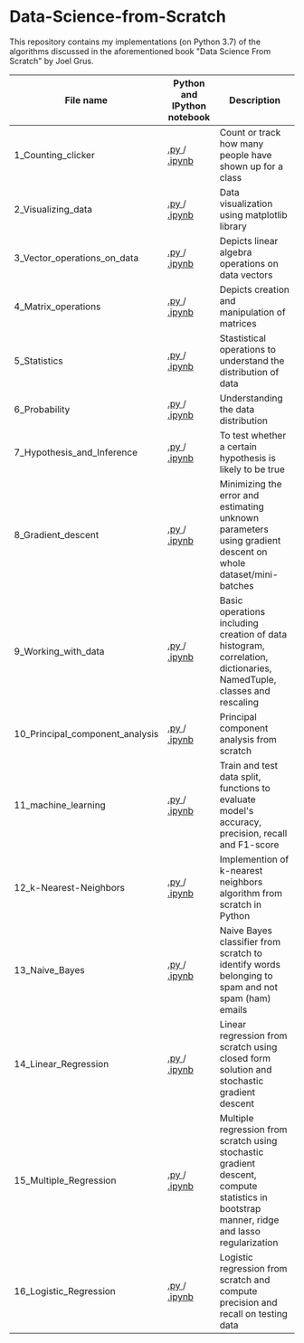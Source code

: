 # Data-Science-from-Scratch
This repository contains my implementations (on Python 3.7) of the algorithms discussed in the aforementioned book "Data Science From Scratch" by Joel Grus.

| **File name** | **Python and IPython notebook**|**Description** |
| ------------- | ------ |------------- |
| 1_Counting_clicker | [.py  ](https://github.com/RuchikaVermaVaid/Data-Science-from-Scratch/blob/master/CountingClicker.py)/[  .ipynb](https://github.com/RuchikaVermaVaid/Data-Science-from-Scratch/blob/master/CountingClicker.ipynb)  |Count or track how many people have shown up for a class|
| 2_Visualizing_data | [.py  ](https://github.com/RuchikaVermaVaid/Data-Science-from-Scratch/blob/master/Visualizing_data.py)/[  .ipynb](https://github.com/RuchikaVermaVaid/Data-Science-from-Scratch/blob/master/Visualizing_data.ipynb) | Data visualization using matplotlib library|
| 3_Vector_operations_on_data | [.py  ](https://github.com/RuchikaVermaVaid/Data-Science-from-Scratch/blob/master/Vector_operations_on_data.py)/[  .ipynb](https://github.com/RuchikaVermaVaid/Data-Science-from-Scratch/blob/master/DataAsVectors.ipynb) |Depicts linear algebra operations on data vectors|
| 4_Matrix_operations | [.py  ](https://github.com/RuchikaVermaVaid/Data-Science-from-Scratch/blob/master/matrix_operations.py)/[  .ipynb](https://github.com/RuchikaVermaVaid/Data-Science-from-Scratch/blob/master/Matrix_operations.ipynb) |Depicts creation and manipulation of matrices|
| 5_Statistics | [.py  ](https://github.com/RuchikaVermaVaid/Data-Science-from-Scratch/blob/master/Statistics.py)/ [  .ipynb](https://github.com/RuchikaVermaVaid/Data-Science-from-Scratch/blob/master/Statistics.ipynb)| Stastistical operations to understand the distribution of data|
| 6_Probability| [.py  ](https://github.com/ruchikavermavaid/Data-Science-from-Scratch-Python/blob/master/Probability.py)/[  .ipynb](https://github.com/ruchikavermavaid/Data-Science-from-Scratch-Python/blob/master/Probability.ipynb)| Understanding the data distribution|
| 7_Hypothesis_and_Inference | [.py  ](https://github.com/ruchikavermavaid/Data-Science-from-Scratch-Python/blob/master/Hypothesis_and_Inference.py)/[  .ipynb](https://github.com/ruchikavermavaid/Data-Science-from-Scratch-Python/blob/master/Hypothesis%20and%20inference.ipynb)|To test whether a certain hypothesis is likely to be true|
| 8_Gradient_descent |[.py  ](https://github.com/ruchikaverma-iitg/Data-Science-from-Scratch-Python/blob/master/gradient_descent.py)/[  .ipynb](https://github.com/ruchikaverma-iitg/Data-Science-from-Scratch-Python/blob/master/gradient_descent.ipynb)| Minimizing the error and estimating unknown parameters using gradient descent on whole dataset/mini-batches|
| 9_Working_with_data |[.py  ](https://github.com/ruchikaverma-iitg/Data-Science-from-Scratch-Python/blob/master/working_with_data.py)/[  .ipynb](https://github.com/ruchikaverma-iitg/Data-Science-from-Scratch-Python/blob/master/Working%20with%20data.ipynb)| Basic operations including creation of data histogram,  correlation, dictionaries, NamedTuple, classes and rescaling|
| 10_Principal_component_analysis |[.py  ](https://github.com/ruchikaverma-iitg/Data-Science-from-Scratch-Python/blob/master/pca.py)/[  .ipynb](https://github.com/ruchikaverma-iitg/Data-Science-from-Scratch-Python/blob/master/pca.ipynb)| Principal component analysis from scratch|
| 11_machine_learning|[.py  ](https://github.com/ruchikaverma-iitg/Data-Science-from-Scratch-Python/blob/master/machine_learning.py)/[  .ipynb](https://github.com/ruchikaverma-iitg/Data-Science-from-Scratch-Python/blob/master/machine_learning.ipynb)| Train and test data split, functions to evaluate model's accuracy, precision, recall and F1-score|
| 12_k-Nearest-Neighbors|[.py  ](https://github.com/ruchikaverma-iitg/Data-Science-from-Scratch-Python/blob/master/k-Nearest_Neighbors.py)/[  .ipynb](https://github.com/ruchikaverma-iitg/Data-Science-from-Scratch-Python/blob/master/k-Nearest_Neighbors.ipynb)| Implemention of k-nearest neighbors algorithm from scratch in Python|
| 13_Naive_Bayes|[.py  ](https://github.com/ruchikaverma-iitg/Data-Science-from-Scratch-Python/blob/master/NaiveBayes.py)/[  .ipynb](https://github.com/ruchikaverma-iitg/Data-Science-from-Scratch-Python/blob/master/Naive%20Bayes.ipynb)| Naive Bayes classifier from scratch to identify words belonging to spam and not spam (ham) emails|
| 14_Linear_Regression|[.py  ](https://github.com/ruchikaverma-iitg/Data-Science-from-Scratch-Python/blob/master/linear_regression.py)/[  .ipynb](https://github.com/ruchikaverma-iitg/Data-Science-from-Scratch-Python/blob/master/linear_regression.ipynb)| Linear regression from scratch using closed form solution and stochastic gradient descent|
| 15_Multiple_Regression|[.py  ](https://github.com/ruchikaverma-iitg/Data-Science-from-Scratch-Python/blob/master/multiple_regression.py)/[  .ipynb](https://github.com/ruchikaverma-iitg/Data-Science-from-Scratch-Python/blob/master/multiple_regression.ipynb)| Multiple regression from scratch using stochastic gradient descent, compute statistics in bootstrap manner, ridge and lasso regularization|
| 16_Logistic_Regression|[.py  ](https://github.com/ruchikaverma-iitg/Data-Science-from-Scratch-Python/blob/master/multiple_regression.py)/[  .ipynb](https://github.com/ruchikaverma-iitg/Data-Science-from-Scratch-Python/blob/master/Logistic%20Regression.ipynb)| Logistic regression from scratch and compute precision and recall on testing data|
